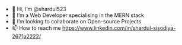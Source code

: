- 👋 Hi, I’m @shardul523
- 🌱 I’m a Web Developer specialising in the MERN stack
- 💞️ I’m looking to collaborate on Open-source Projects
- 📫 How to reach me https://www.linkedin.com/in/shardul-sisodiya-2671a2222/

<!---
shardul523/shardul523 is a ✨ special ✨ repository because its `README.md` (this file) appears on your GitHub profile.
You can click the Preview link to take a look at your changes.
--->
